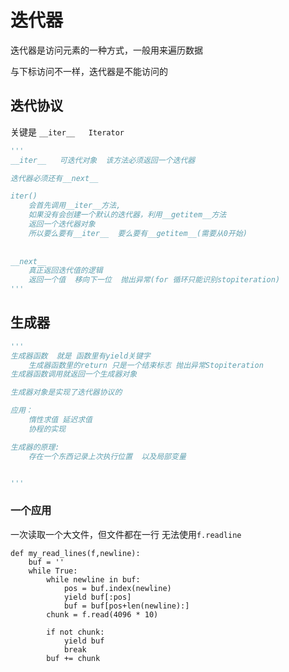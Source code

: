 # 迭代器

迭代器是访问元素的一种方式，一般用来遍历数据

与下标访问不一样，迭代器是不能访问的

## 迭代协议

关键是 `__iter__   Iterator`

```python
'''
__iter__   可迭代对象  该方法必须返回一个迭代器

迭代器必须还有__next__

iter() 
	会首先调用__iter__方法,
	如果没有会创建一个默认的迭代器，利用__getitem__方法
	返回一个迭代器对象
	所以要么要有__iter__  要么要有__getitem__(需要从0开始)
	
	
__next__
	真正返回迭代值的逻辑
	返回一个值  移向下一位  抛出异常(for 循环只能识别stopiteration)
'''
```



## 生成器

```python
'''
生成器函数  就是 函数里有yield关键字
	生成器函数里的return 只是一个结束标志 抛出异常Stopiteration
生成器函数调用就返回一个生成器对象

生成器对象是实现了迭代器协议的

应用：
	惰性求值 延迟求值
	协程的实现

生成器的原理:
	存在一个东西记录上次执行位置  以及局部变量


'''
```



### 一个应用 

 一次读取一个大文件，但文件都在一行 无法使用`f.readline`

```
def my_read_lines(f,newline):
    buf = ''
    while True:
        while newline in buf:
            pos = buf.index(newline)
            yield buf[:pos]
            buf = buf[pos+len(newline):]
        chunk = f.read(4096 * 10)

        if not chunk:
            yield buf
            break
        buf += chunk
```





